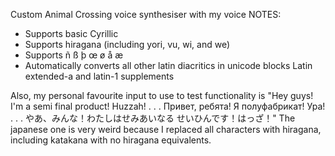 Custom Animal Crossing voice synthesiser with my voice
NOTES:
* Supports basic Cyrillic
* Supports hiragana (including yori, vu, wi, and we)
* Supports ñ ß þ œ ø å æ
* Automatically converts all other latin diacritics in unicode blocks Latin extended-a and latin-1 supplements

Also, my personal favourite input to use to test functionality is 
"Hey guys! I'm a semi final product! Huzzah! . . .
Привет, ребята! Я полуфабрикат! Ура! . . .
やあ、みんな！わたしはせみあいなる せいひんです！はっざ！"
The japanese one is very weird because I replaced all characters with hiragana, including katakana with no hiragana equivalents.
